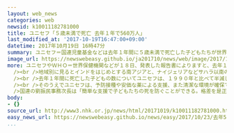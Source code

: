 ```yaml
---
layout: web_news
categories: web
newsid: k10011182781000
title: ユニセフ「５歳未満で死亡 去年１年で560万人」
last_modified_at: '2017-10-19T16:47:00+09:00'
datetime: 2017年10月19日 16時47分
summary: ユニセフ＝国連児童基金などは去年１年間に５歳未満で死亡した子どもたちが世界で５６０万人に上ったとする報告書を発表し、「簡単な支援で子どもたちの死を防ぐことができる」として国際社会に支援を訴えています。
image_url: https://newswebeasy.github.io/ja201710/news/web/image/2017/10/19/K10011182781_1710191543_1710191548_01_02.jpg
more: ユニセフやＷＨＯ＝世界保健機関などが１８日、発表した報告書によりますと、去年１年間に世界で５歳未満の子ども、５６０万人が死亡したということです。<br
  /><br />地域別に見るとインドをはじめとする南アジアと、ナイジェリアなどサハラ以南のアフリカの国が全体のおよそ８０％を占めていて、ユニセフは劣悪な衛生環境や栄養失調などにより、多くの子どもたちが肺炎や下痢、それにマラリアで死亡したと分析しています。<br
  /><br />去年１年間に死亡した子どもの数についてユニセフは、１９９０年と比べて半減しているものの、このままの状況が続けば国連が掲げる世界の持続可能な開発目標「ＳＤＧｓ」の期限となる２０３０年までに、さらに６０００万人の子どもが死亡すると推計しています。<br
  /><br />そのうえでユニセフは、予防接種や安価な薬による支援、また清潔な環境が確保できれば、死亡する子どもの数は減らせるとしています。<br /><br
  />国連の劉振民事務次長は「簡単な支援で子どもたちの死を防ぐことができる。格差を是正し、最も弱い立場にある子どもと母親を支援することが必要だ」と述べ国際社会に支援を訴えています。
body:
- {}
source_url: http://www3.nhk.or.jp/news/html/20171019/k10011182781000.html
easy_news_url: https://newswebeasy.github.io/news/easy/2017/10/23/去年5歳より小さな子どもが560万人亡くなった
...
```

